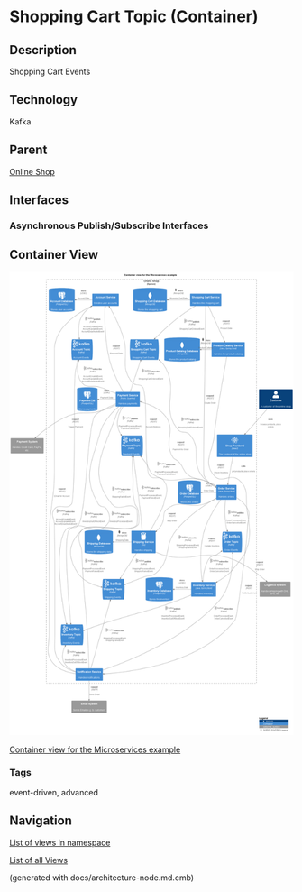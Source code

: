 # Shopping Cart Topic (Container)
## Description
Shopping Cart Events

## Technology
Kafka

## Parent
[Online Shop](../../../../software-development/architecture/example/microservices/online-shop.md)

## Interfaces

### Asynchronous Publish/Subscribe Interfaces

## Container View
![Container view for the Microservices example](../../../../software-development/architecture/example/microservices/container-view.png)

[Container view for the Microservices example](../../../../software-development/architecture/example/microservices/container-view.md)

### Tags
event-driven, advanced


## Navigation
[List of views in namespace](./views-in-namespace.md)

[List of all Views](../../../../views.md)

(generated with docs/architecture-node.md.cmb)
